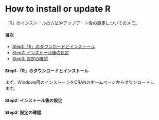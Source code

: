 # How to install or update R
「R」のインストールの方法やアップデート後の設定についてのメモ。

<a id="index"></a>
<a href="#index"></a>
#### 目次
* [Step1:「R」のダウンロードとインストール](#anchor1)
* [Step2: インストール後の設定](#anchor2)
* [Step3: 設定の確認](#anchor3)

<a id="anchor1"></a>
<a href="#anchor1"></a>  
#### Step1:「R」のダウンロードとインストール
<!--ここに第1章の内容を書きます。-->
まず、Windows用のインストーラをCRANのホームページからダウンロードします。

<a id="anchor2"></a>
<a href="#anchor2"></a>
#### Step2: インストール後の設定
<!--ここに第2章の内容を書きます。-->


<a id="anchor3"></a>
<a href="#anchor3"></a>
#### Step3: 設定の確認
<!--ここに第3章の内容を書きます。-->
